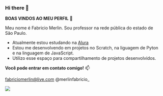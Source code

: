 ### Hi there 👋

**BOAS VINDOS AO MEU PERFIL** 💙

Meu nome é Fabricio Merlin.
Sou professor na rede pública do estado de São Paulo.

- Atualmente estou estudando na [Alura](https://www.alura.com.br)
- Estou me desenvolvendo em projetos no Scratch, na liguagem de Pyton e na linguagem de JavaScript.
- Utilizo esse espaço para compartilhamento de projetos desenvolvidos.

**Você pode entrar em contato comigo!** 📫

fabriciomerlin@live.com 
@merlinfabricio_

![](https://media1.tenor.com/m/AkILqGsdIFoAAAAC/pokemon-ash.gif)
